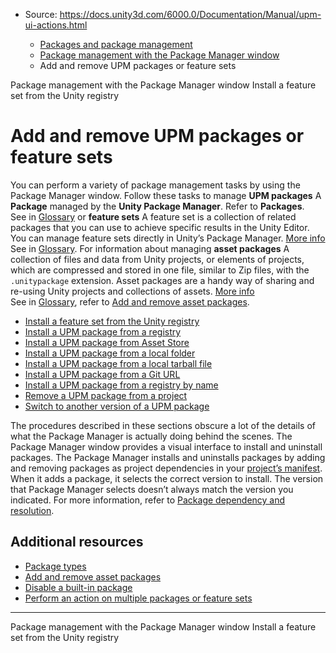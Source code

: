 * Source: https://docs.unity3d.com/6000.0/Documentation/Manual/upm-ui-actions.html

  * [Packages and package management](https://docs.unity3d.com/6000.0/Documentation/Manual/PackagesList.html)
  * [Package management with the Package Manager window](https://docs.unity3d.com/6000.0/Documentation/Manual/managing-packages-window.html)
  * Add and remove UPM packages or feature sets


[](https://docs.unity3d.com/6000.0/Documentation/Manual/managing-packages-window.html)
Package management with the Package Manager window
[](https://docs.unity3d.com/6000.0/Documentation/Manual/fs-install.html)
Install a feature set from the Unity registry
# Add and remove UPM packages or feature sets
You can perform a variety of package management tasks by using the Package Manager window.
Follow these tasks to manage **UPM packages** A **Package** managed by the **Unity Package Manager**. Refer to **Packages**.  
See in [Glossary](https://docs.unity3d.com/6000.0/Documentation/Manual/Glossary.html#UPMpackage) or **feature sets** A feature set is a collection of related packages that you can use to achieve specific results in the Unity Editor. You can manage feature sets directly in Unity’s Package Manager. [More info](https://docs.unity3d.com/6000.0/Documentation/Manual/FeatureSets.html)  
See in [Glossary](https://docs.unity3d.com/6000.0/Documentation/Manual/Glossary.html#Featureset). For information about managing **asset packages** A collection of files and data from Unity projects, or elements of projects, which are compressed and stored in one file, similar to Zip files, with the `.unitypackage` extension. Asset packages are a handy way of sharing and re-using Unity projects and collections of assets. [More info](https://docs.unity3d.com/6000.0/Documentation/Manual/AssetPackages.html)  
See in [Glossary](https://docs.unity3d.com/6000.0/Documentation/Manual/Glossary.html#Assetpackage), refer to [Add and remove asset packages](https://docs.unity3d.com/6000.0/Documentation/Manual/upm-ui-actions-ap.html).
  * [Install a feature set from the Unity registry](https://docs.unity3d.com/6000.0/Documentation/Manual/fs-install.html)
  * [Install a UPM package from a registry](https://docs.unity3d.com/6000.0/Documentation/Manual/upm-ui-install.html)
  * [Install a UPM package from Asset Store](https://docs.unity3d.com/6000.0/Documentation/Manual/upm-ui-install2.html)
  * [Install a UPM package from a local folder](https://docs.unity3d.com/6000.0/Documentation/Manual/upm-ui-local.html)
  * [Install a UPM package from a local tarball file](https://docs.unity3d.com/6000.0/Documentation/Manual/upm-ui-tarball.html)
  * [Install a UPM package from a Git URL](https://docs.unity3d.com/6000.0/Documentation/Manual/upm-ui-giturl.html)
  * [Install a UPM package from a registry by name](https://docs.unity3d.com/6000.0/Documentation/Manual/upm-ui-quick.html)
  * [Remove a UPM package from a project](https://docs.unity3d.com/6000.0/Documentation/Manual/upm-ui-remove.html)
  * [Switch to another version of a UPM package](https://docs.unity3d.com/6000.0/Documentation/Manual/upm-ui-update.html)


The procedures described in these sections obscure a lot of the details of what the Package Manager is actually doing behind the scenes. The Package Manager window provides a visual interface to install and uninstall packages. The Package Manager installs and uninstalls packages by adding and removing packages as project dependencies in your [project’s manifest](https://docs.unity3d.com/6000.0/Documentation/Manual/upm-manifestPrj.html). When it adds a package, it selects the correct version to install. The version that Package Manager selects doesn’t always match the version you indicated. For more information, refer to [Package dependency and resolution](https://docs.unity3d.com/6000.0/Documentation/Manual/upm-dependencies.html).
## Additional resources
  * [Package types](https://docs.unity3d.com/6000.0/Documentation/Manual/upm-package-types.html)
  * [Add and remove asset packages](https://docs.unity3d.com/6000.0/Documentation/Manual/upm-ui-actions-ap.html)
  * [Disable a built-in package](https://docs.unity3d.com/6000.0/Documentation/Manual/upm-ui-disable.html)
  * [Perform an action on multiple packages or feature sets](https://docs.unity3d.com/6000.0/Documentation/Manual/upm-ui-multi.html)


* * *
[](https://docs.unity3d.com/6000.0/Documentation/Manual/managing-packages-window.html)
Package management with the Package Manager window
[](https://docs.unity3d.com/6000.0/Documentation/Manual/fs-install.html)
Install a feature set from the Unity registry

